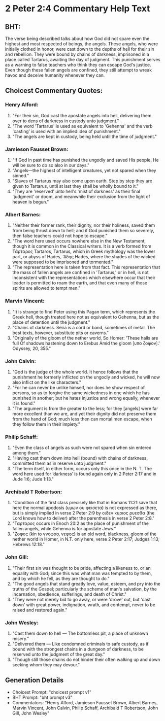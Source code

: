# 2 Peter 2:4 Commentary Help Text

## BHT:
The verse being described talks about how God did not spare even the highest and most respected of beings, the angels. These angels, who were initially clothed in honor, were cast down to the depths of hell for their sin and rebellion. They were bound by chains of darkness, imprisoned in a place called Tartarus, awaiting the day of judgment. This punishment serves as a warning to false teachers who think they can escape God's justice. Even though these fallen angels are confined, they still attempt to wreak havoc and deceive humanity whenever they can.

## Choicest Commentary Quotes:
### Henry Alford:
1. "For their sin, God cast the apostate angels into hell, delivering them over to dens of darkness in custody unto judgment." 
2. "The word 'Tartarus' is used as equivalent to 'Gehenna' and the verb 'casting' is used with an implied idea of punishment." 
3. "The angels are kept in custody, being held until the time of judgment."

### Jamieson Fausset Brown:
1. "If God in past time has punished the ungodly and saved His people, He will be sure to do so also in our days."
2. "Angels—the highest of intelligent creatures, yet not spared when they sinned."
3. "Slaves of Tartarus may also come upon earth. Step by step they are given to Tartarus, until at last they shall be wholly bound to it."
4. "They are 'reserved' unto hell's 'mist of darkness' as their final 'judgment' or doom, and meanwhile their exclusion from the light of heaven is begun."

### Albert Barnes:
1. "Neither their former rank, their dignity, nor their holiness, saved them from being thrust down to hell; and if God punished them so severely, then false teachers could not hope to escape."
2. "The word here used occurs nowhere else in the New Testament, though it is common in the Classical writers. It is a verb formed from Τάρταρος Tartaros, Tartarus, which in Greek mythology was the lower part, or abyss of Hades, ᾍδης Hadēs, where the shades of the wicked were supposed to be imprisoned and tormented."
3. "The representation here is taken from that fact. This representation that the mass of fallen angels are confined in 'Tartarus,' or in hell, is not inconsistent with the representations which elsewhere occur that their leader is permitted to roam the earth, and that even many of those spirits are allowed to tempt men."

### Marvin Vincent:
1. "It is strange to find Peter using this Pagan term, which represents the Greek hell, though treated here not as equivalent to Gehenna, but as the place of detention until the judgment."
2. "Chains of darkness. Seira is a cord or band, sometimes of metal. The best texts, however, substitute pits or caverns."
3. "Originally of the gloom of the nether world, So Homer: 'These halls are full Of shadows hastening down to Erebus Amid the gloom [υπο ζοφον].' Odyssey, 20, 355."

### John Calvin:
1. "God is the judge of the whole world. It hence follows that the punishment he formerly inflicted on the ungodly and wicked, he will now also inflict on the like characters." 
2. "For he can never be unlike himself, nor does he show respect of persons, so as to forgive the same wickedness in one which he has punished in another; but he hates injustice and wrong equally, whenever it is found."
3. "The argument is from the greater to the less; for they [angels] were far more excellent than we are, and yet their dignity did not preserve them from the hand of God; much less then can mortal men escape, when they follow them in their impiety."

### Philip Schaff:
1. "Even the class of angels as such were not spared when sin entered among them."
2. "Having cast them down into hell (bound) with chains of darkness, committed them as in reserve unto judgment."
3. "The term itself, in either form, occurs only this once in the N. T. The word here used for ‘darkness’ is found again only in 2 Peter 2:17 and in Jude 1:6; Jude 1:13."

### Archibald T Robertson:
1. "Condition of the first class precisely like that in Romans 11:21 save that here the normal apodosis (υμων ου φεισετα) is not expressed as there, but is simply implied in verse 2 Peter 2:9 by οιδεν κυριος ρυεσθα (the Lord knows how to deliver) after the parenthesis in verse 2 Peter 2:8." 
2. "Ταρταρος occurs in Enoch 20:2 as the place of punishment of the fallen angels, while Gehenna is for apostate Jews." 
3. "Ζοφος (kin to γνοφοσ, νεφος) is an old word, blackness, gloom of the nether world in Homer, in N.T. only here, verse 2 Peter 2:17; Judges 1:13; Hebrews 12:18."

### John Gill:
1. "Their first sin was thought to be pride, affecting a likeness to, or an equality with God; since this was what man was tempted to by them, and by which he fell, as they are thought to do."
2. "The good angels that stand greatly love, value, esteem, and pry into the truths of the Gospel; particularly the scheme of man's salvation, by the incarnation, obedience, sufferings, and death of Christ."
3. "They were not merely bid to go away, or were 'drove' out, but 'cast down' with great power, indignation, wrath, and contempt, never to be raised and restored again."

### John Wesley:
1. "Cast them down to hell — The bottomless pit, a place of unknown misery."
2. "Delivered them — Like condemned criminals to safe custody, as if bound with the strongest chains in a dungeon of darkness, to be reserved unto the judgment of the great day."
3. "Though still those chains do not hinder their often walking up and down seeking whom they may devour."


## Generation Details
- Choicest Prompt: "choicest prompt v1"
- BHT Prompt: "bht prompt v3"
- Commentators: "Henry Alford, Jamieson Fausset Brown, Albert Barnes, Marvin Vincent, John Calvin, Philip Schaff, Archibald T Robertson, John Gill, John Wesley"
